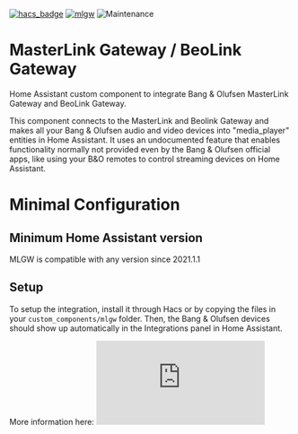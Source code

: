 [![hacs_badge](https://img.shields.io/badge/HACS-Default-orange.svg)](https://github.com/custom-components/hacs) [![mlgw](https://img.shields.io/github/release/giachello/mlgw.svg?1)](https://github.com/giachello/mlgw) ![Maintenance](https://img.shields.io/maintenance/yes/2021.svg)


# MasterLink Gateway / BeoLink Gateway
Home Assistant custom component to integrate Bang & Olufsen MasterLink Gateway and BeoLink Gateway.

This component connects to the MasterLink and Beolink Gateway and makes all your Bang & Olufsen audio and video devices into "media_player" entities in Home Assistant. It uses an undocumented feature that enables functionality normally not provided even by the Bang & Olufsen official apps, like using your B&O remotes to control streaming devices on Home Assistant. 

# Minimal Configuration

## Minimum Home Assistant version

MLGW is compatible with any version since 2021.1.1

## Setup

To setup the integration, install it through Hacs or by copying the files in your `custom_components/mlgw` folder. Then, the Bang & Olufsen devices should show up automatically in the Integrations panel in Home Assistant.

More information here: ![README.md](https://github.com/giachello/mlgw/blob/main/README.md)
